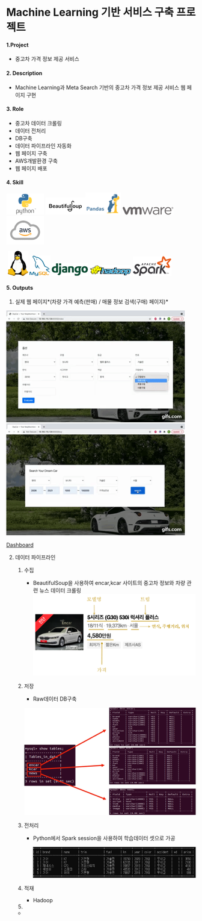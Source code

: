 # Machine Learning 기반 서비스 구축 프로젝트
#### 1.Project

- 중고차 가격 정보 제공 서비스

#### 2. Description

- Machine Learning과 Meta Search 기반의 중고차 가격 정보 제공 서비스 웹 페이지 구현

#### 3. Role

- 중고차 데이터 크롤링
- 데이터 전처리
- DB구축
- 데이터 파이프라인 자동화
- 웹 페이지 구축
- AWS개발환경 구축
- 웹 페이지 배포

#### 4. Skill

<img src="README.assets/Python-Symbol.png" alt="image-20211201154258931" width="100"/> ![image-20211201154456902](README.assets/image-20211201154456902.png)![image-20211201154451673](README.assets/image-20211201154451673.png)    ![image-20211201154445748](README.assets/image-20211201154445748.png)![image-20211201154439609](README.assets/image-20211201154439609.png)

​     ![image-20211201154434847](README.assets/image-20211201154434847.png)          ![image-20211201154427757](README.assets/image-20211201154427757.png)         ![image-20211201154419520](README.assets/image-20211201154419520.png)    <img src="README.assets/image-20211201154311071.png" alt="image-20211201154311071" style="zoom: 67%;" />    ![image-20211201154401086](README.assets/image-20211201154401086.png)    

#### 5. Outputs

1. 실제 웹 페이지*(차량 가격 예측(판매) / 매물 정보 검색(구매) 페이지)*

<img src="README.assets/gif.gif" alt="gif" width="475" /> <img src="README.assets/buy.gif" alt="buy" width="475" />

 [Dashboard](dashboard\index.html) 

2. 데이터 파이프라인

   1. 수집

      - BeautifulSoup을 사용하여 encar,kcar 사이트의 중고차 정보와 차량 관련 뉴스 데이터 크롤링<img src="README.assets/수집.png" alt="gif" width="500" />

   2. 저장

      - Raw데이터 DB구축

      ![DB](README.assets/DB.png)

      

   3. 전처리

      - Python에서 Spark session을 사용하여 학습데이터 셋으로 가공

        ![image-20211201174645562](README.assets/image-20211201174645562.png)

   4. 적재

      - Hadoop 

   5. 

      - 

      

      

      

      

      

      

      

      

      

      

      

      

